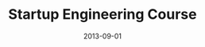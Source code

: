 ---
title: "Startup Engineering Course"
location: "Stanford Univeristy MOOC"
tags: [ "JS", "NodeJS", "AWS" ]
date: "2013-09-01"
link: "images/coursera-statement.pdf"
---